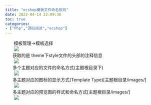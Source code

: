 ```yaml
---
title: "ecshop模板文件命名规则"
date: 2022-04-14 22:09:36
toc: true
categories:
- ["Php","源码阅读","ecshop"]
---
```


       模板管理->模板选择<br />       ![](https://file.wulicode.com/yuque/202208/04/14/49245Vl9fga6.png?x-oss-process=image/resize,h_225)<br />      获取的是 theme下style文件的头部的注释信息 <br />       ![](https://file.wulicode.com/yuque/202208/04/14/4925H8KUdwxR.png?x-oss-process=image/resize,h_191)<br />      多个主题对应的文件的命名方式(主题根目录下) <br />       ![](https://file.wulicode.com/yuque/202208/04/14/4925f1Y4NlAl.png?x-oss-process=image/resize,h_103)<br />      多主题对应的图标的显示方式(Template Type)[主题根目录/images/] <br />       ![](https://file.wulicode.com/yuque/202208/04/14/4925gXpt0BYq.png?x-oss-process=image/resize,h_64)<br />      多主题对应的预览图的样式和命名方式[主题根目录/images/] <br />       ![](https://file.wulicode.com/yuque/202208/04/14/4926R4nBEy8P.png?x-oss-process=image/resize,h_159)<br />      

